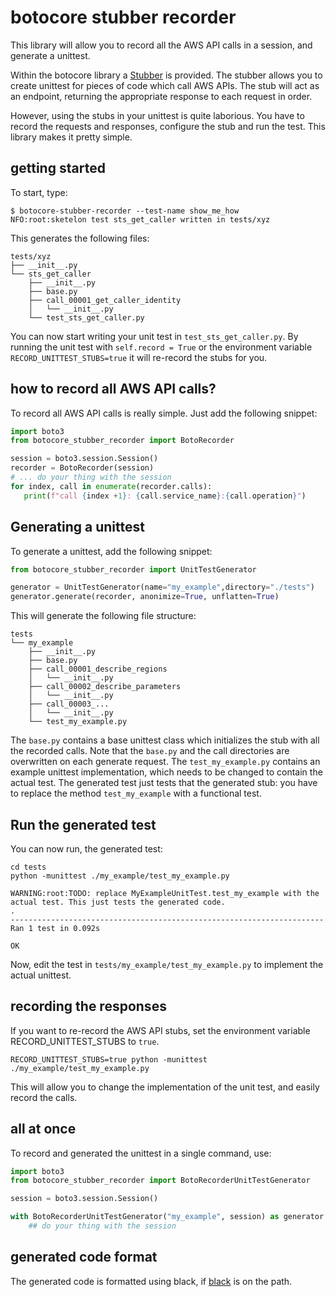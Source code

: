 # botocore stubber recorder
This library will allow you to record all the AWS API calls in a session, and generate a unittest.

Within the botocore library a [Stubber](https://botocore.amazonaws.com/v1/documentation/api/latest/reference/stubber.html) is provided. 
The stubber allows you to create unittest for pieces of code which call AWS APIs. The stub will
act as an endpoint, returning the appropriate response to each request in order.

However, using the stubs in your unittest is quite laborious. You have to record the requests and
responses, configure the stub and run the test. This library makes it pretty simple. 

## getting started
To start, type:

```
$ botocore-stubber-recorder --test-name show_me_how
NFO:root:sketelon test sts_get_caller written in tests/xyz
```

This generates the following files:
```
tests/xyz
├── __init__.py
└── sts_get_caller
    ├── __init__.py
    ├── base.py
    ├── call_00001_get_caller_identity
    │   └── __init__.py
    └── test_sts_get_caller.py
```
You can now start writing your unit test in `test_sts_get_caller.py`. By running
the unit test with `self.record = True` or the environment variable
`RECORD_UNITTEST_STUBS=true` it will re-record the stubs for you.


## how to record all AWS API calls?
To record all AWS API calls is really simple. Just add the following snippet:

```python
import boto3
from botocore_stubber_recorder import BotoRecorder

session = boto3.session.Session()
recorder = BotoRecorder(session)
# ... do your thing with the session
for index, call in enumerate(recorder.calls):
   print(f"call {index +1}: {call.service_name}:{call.operation}")
```

## Generating a unittest
To generate a unittest, add the following snippet:

```python
from botocore_stubber_recorder import UnitTestGenerator

generator = UnitTestGenerator(name="my_example",directory="./tests")
generator.generate(recorder, anonimize=True, unflatten=True)
```

This will generate the following file structure:
```text
tests
└── my_example
    ├── __init__.py
    ├── base.py
    ├── call_00001_describe_regions
    │   └── __init__.py
    ├── call_00002_describe_parameters
    │   └── __init__.py
    ├── call_00003_...
    │   └── __init__.py
    └── test_my_example.py
```
The `base.py` contains a base unittest class which initializes the stub with all the recorded
calls. Note that the `base.py` and the call directories are overwritten on each generate request. 
The `test_my_example.py` contains an example unittest implementation, which needs to be changed
to contain the actual test. The generated test just tests that the generated stub: you
have to replace the method `test_my_example` with a functional test.

## Run the generated test
You can now run, the generated test:
```shell
cd tests
python -munittest ./my_example/test_my_example.py
```
```
WARNING:root:TODO: replace MyExampleUnitTest.test_my_example with the actual test. This just tests the generated code.
.
----------------------------------------------------------------------
Ran 1 test in 0.092s

OK
```
Now, edit the test in `tests/my_example/test_my_example.py` to implement the actual unittest.

## recording the responses
If you want to re-record the AWS API stubs, set the environment variable RECORD_UNITTEST_STUBS to `true`.

```
RECORD_UNITTEST_STUBS=true python -munittest ./my_example/test_my_example.py
```
This will allow you to change the implementation of the unit test, and easily record
the calls.

## all at once
To record and generated the unittest in a single command, use:

```python
import boto3
from botocore_stubber_recorder import BotoRecorderUnitTestGenerator

session = boto3.session.Session()

with BotoRecorderUnitTestGenerator("my_example", session) as generator:
    ## do your thing with the session
```

## generated code format
The generated code is formatted using black, if [black](https://black.readthedocs.io/) is on the path.

